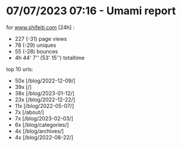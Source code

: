 # 07/07/2023 07:16 - Umami report
for www.shifeiti.com [24h] :

 - 227 (-31) page views
 - 78 (-29) uniques
 - 55 (-28) bounces
 - 4h 44' 7'' (53' 15'') totaltime


top 10 urls:
 - 50x [/blog/2022-12-09/]
 - 39x [/]
 - 38x [/blog/2023-01-12/]
 - 23x [/blog/2022-12-22/]
 - 11x [/blog/2022-05-07/]
 - 7x [/about/]
 - 7x [/blog/2023-02-03/]
 - 6x [/blog/categories/]
 - 4x [/blog/archives/]
 - 4x [/blog/2022-08-22/]


